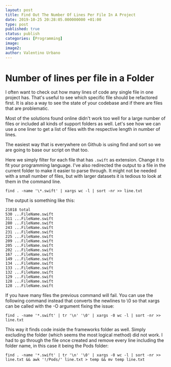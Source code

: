 ```yaml
---
layout: post
title: Find Out The Number Of Lines Per File In A Project
date: 2019-10-25 20:28:05.000000000 +01:00
type: post
published: true
status: publish
categories: [Programming]
image:
image2:
author: Valentino Urbano
---
```

# Number of lines per file in a Folder

I often want to check out how many lines of code any single file in one project has. That's useful to see which specific file should be refactored first. It is also a way to see the state of your codebase and if there are files that are problematic.

Most of the solutions found online didn't work too well for a large number of files or included all kinds of support folders as well. Let's see how we can use a one liner to get a list of files with the respective length in number of lines.

The easiest way that is everywhere on Github is using find and sort so we are going to base our script on that too.

Here we simply filter for each file that has `.swift` as extension. Change it to fit your programming language. I've also redirected the output to a file in the current folder to make it easier to parse through. It might not be needed with a small number of files, but with larger datasets it is tedious to look at them in the command line.

`find . -name '\*.swift' | xargs wc -l | sort -nr >> line.txt`

The output is something like this:

```
21018 total
530 ...FileName.swift
311 ...FileName.swift
280 ...FileName.swift
243 ...FileName.swift
231 ...FileName.swift
225 ...FileName.swift
209 ...FileName.swift
205 ...FileName.swift
202 ...FileName.swift
167 ...FileName.swift
149 ...FileName.swift
134 ...FileName.swift
133 ...FileName.swift
132 ...FileName.swift
129 ...FileName.swift
128 ...FileName.swift
128 ...FileName.swift
```

If you have many files the previous command will fail. You can use the following command instead that converts the newlines to \0 so that xargs can be called with the -O argument fixing the issue:

`find . -name '*.swift' | tr '\n' '\0' | xargs -0 wc -l | sort -nr >> line.txt`

This way it finds code inside the frameworks folder as well. Simply excluding the folder (which seems the most logical method) did not work. I had to go through the file once created and remove every line including the folder name, in this case it being the Pods folder:

`find . -name '*.swift' | tr '\n' '\0' | xargs -0 wc -l | sort -nr >> line.txt && awk '!/Pods/' line.txt > temp && mv temp line.txt`